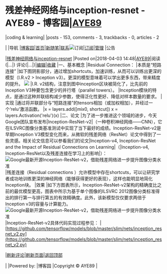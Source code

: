 
# 残差神经网络与inception-resnet - AYE89 - 博客园|[AYE89](https://www.cnblogs.com/eniac1946/)
|coding & learning|
|posts - 153, comments - 3, trackbacks - 0, articles - 2

|
|导航
|[博客园](https://www.cnblogs.com/)|[首页](https://www.cnblogs.com/eniac1946/)|[新随笔](https://i.cnblogs.com/EditPosts.aspx?opt=1)|[联系](https://msg.cnblogs.com/send/AYE89)![订阅](//www.cnblogs.com/images/xml.gif)|[订阅](https://www.cnblogs.com/eniac1946/rss)|[管理](https://i.cnblogs.com/)
|公告


|[残差神经网络与inception-resnet](https://www.cnblogs.com/eniac1946/p/8708416.html)
|Posted on|2018-04-03 14:48|[AYE89](https://www.cnblogs.com/eniac1946/)|阅读(|...|) 评论(|...|)|[编辑](https://i.cnblogs.com/EditPosts.aspx?postid=8708416)|[收藏](#)
|一、基本概念
|Residual Connection：
|本质是“短路连接”
|如下图阴影部分，通过增加shortcuts，加速训练，从而可以训练出更深的模型（I.R.v2 > Inception v3）。更深的模型意味着可以学出更多东西，带来精度的提升。
![](https://images2018.cnblogs.com/blog/1181483/201804/1181483-20180403142029219-99559123.png)
|I.R. v2结构，注意到图中inception区块被简化了，比先前的Inception V3种要包含更少的并行塔（parallel towers）。
|Inception模块的特点，是通过这种并联结构减少参数，使得泛化性更好、降低对样本数量的要求。
|实现
|通过将并联部分与“短路连接”的tensors相加（或加权相加），并经过一个‘relu’激活函数。
|x = layers.add([mix0, shortcut])
 x = layers.Activation('relu')(x)
|二、论文
|为了进一步推进这个领域的进步，今天Google团队宣布发布|Inception-ResNet-v2|（一种卷积神经网络——CNN），它在ILSVRC图像分类基准测试中实现了当下最好的成绩。Inception-ResNet-v2是早期Inception V3模型变化而来，从微软的残差网络（ResNet）论文中得到了一些灵感。相关论文信息可以参看我们的论文|Inception-v4, Inception-ResNet and the Impact of Residual Connections on Learning|（|Inception-v4, Inception-ResNet以及残差连接在学习上的影响|）：
![Google最新开源Inception-ResNet-v2，借助残差网络进一步提升图像分类水准](https://static.leiphone.com/uploads/new/article/740_740/201609/57c7d60b5f13e.png?imageMogr2/format/jpg/quality/90)
|残差连接（Residual connections ）允许模型中存在shortcuts，可以让研究学者成功地训练更深的神经网络（能够获得更好的表现），这样也能明显地简化Inception块。
|效果
|如下方图表所示，Inception-ResNet-v2架构的精确度比之前的最优模型更高，图表中所示为基于单个图像的ILSVRC 2012图像分类标准得出的排行第一与排行第五的有效精确度。此外，该新模型仅仅要求两倍于Inception v3的容量与计算能力。
![Google最新开源Inception-ResNet-v2，借助残差网络进一步提升图像分类水准](https://static.leiphone.com/uploads/new/article/740_740/201609/57c7d60c205a1.png?imageMogr2/format/jpg/quality/90)
|Inception-ResNet-v2具体代码实现过程参见：
|[https://github.com/tensorflow/models/blob/master/slim/nets/inception_resnet_v2.py](https://github.com/tensorflow/models/blob/master/slim/nets/inception_resnet_v2.py)







|[刷新评论](javascript:void(0);)|[刷新页面](#)|[返回顶部](#top)






|
|Powered by:
|博客园
|Copyright © AYE89
|
